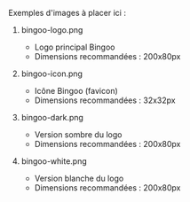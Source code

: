 Exemples d'images à placer ici :

1. bingoo-logo.png
   - Logo principal Bingoo
   - Dimensions recommandées : 200x80px

2. bingoo-icon.png
   - Icône Bingoo (favicon)
   - Dimensions recommandées : 32x32px

3. bingoo-dark.png
   - Version sombre du logo
   - Dimensions recommandées : 200x80px

4. bingoo-white.png
   - Version blanche du logo
   - Dimensions recommandées : 200x80px
